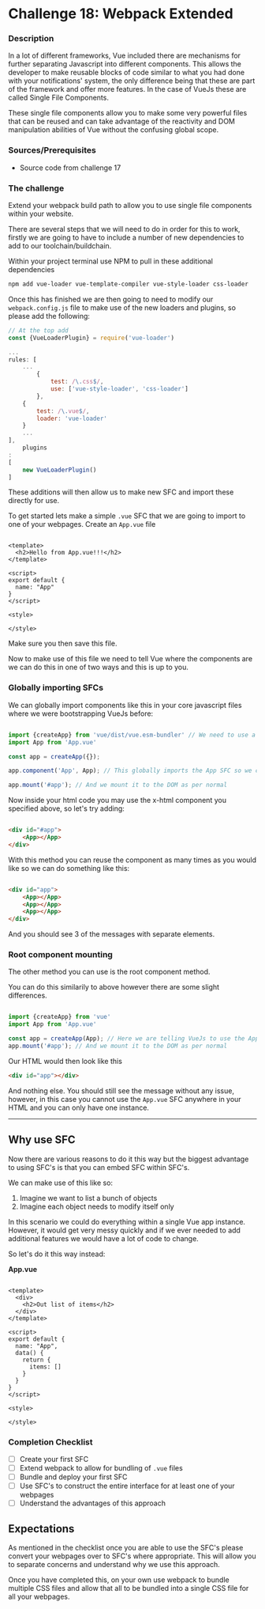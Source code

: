 # Challenge 18: Webpack Extended

### Description

In a lot of different frameworks, Vue included there are mechanisms for further separating Javascript into different
components. This allows the developer to make reusable blocks of code similar to what you had done with your
notifications' system, the only difference being that these are part of the framework and offer more features. In the
case of VueJs these are called Single File Components.

These single file components allow you to make some very powerful files that can be reused and can take advantage of the
reactivity and DOM manipulation abilities of Vue without the confusing global scope.

### Sources/Prerequisites

- Source code from challenge 17

### The challenge

Extend your webpack build path to allow you to use single file components within your website.

There are several steps that we will need to do in order for this to work, firstly we are going to have to include a
number of new dependencies to add to our toolchain/buildchain.

Within your project terminal use NPM to pull in these additional dependencies

```bash 
npm add vue-loader vue-template-compiler vue-style-loader css-loader
```

Once this has finished we are then going to need to modify our `webpack.config.js` file to make use of the new loaders
and plugins, so please add the following:

```javascript
// At the top add 
const {VueLoaderPlugin} = require('vue-loader')

...
rules: [
    ...
        {
            test: /\.css$/,
            use: ['vue-style-loader', 'css-loader']
        },
    {
        test: /\.vue$/,
        loader: 'vue-loader'
    }
    ...
],
    plugins
:
[
    new VueLoaderPlugin()
]

```

These additions will then allow us to make new SFC and import these directly for use.

To get started lets make a simple `.vue` SFC that we are going to import to one of your webpages. Create an `App.vue`
file

```vue

<template>
  <h2>Hello from App.vue!!!</h2>
</template>

<script>
export default {
  name: "App"
}
</script>

<style>

</style>
```

Make sure you then save this file.

Now to make use of this file we need to tell Vue where the components are we can do this in one of two ways and this is
up to you.

### Globally importing SFCs

We can globally import components like this in your core javascript files where we were bootstrapping VueJs before:

```javascript

import {createApp} from 'vue/dist/vue.esm-bundler' // We need to use a specific build of Vue for this to work
import App from 'App.vue'

const app = createApp({});

app.component('App', App); // This globally imports the App SFC so we can use this anywhere

app.mount('#app'); // And we mount it to the DOM as per normal

```

Now inside your html code you may use the x-html component you specified above, so let's try adding:

```html

<div id="#app">
    <App></App>
</div>
```

With this method you can reuse the component as many times as you would like so we can do something like this:

```html

<div id="app">
    <App></App>
    <App></App>
    <App></App>
</div>
```

And you should see 3 of the messages with separate elements.

### Root component mounting

The other method you can use is the root component method.

You can do this similarily to above however there are some slight differences.

```javascript

import {createApp} from 'vue'
import App from 'App.vue'

const app = createApp(App); // Here we are telling VueJs to use the App.vue file as the render component
app.mount('#app'); // And we mount it to the DOM as per normal

```

Our HTML would then look like this

```html 
<div id="app"></div>
```

And nothing else. You should still see the message without any issue, however, in this case you cannot use the `App.vue`
SFC anywhere in your HTML and you can only have one instance.

<hr />

## Why use SFC

Now there are various reasons to do it this way but the biggest advantage to using SFC's is that you can embed SFC
within SFC's.

We can make use of this like so:

1. Imagine we want to list a bunch of objects
2. Imagine each object needs to modify itself only

In this scenario we could do everything within a single Vue app instance. However, it would get very messy quickly and
if we ever needed to add additional features we would have a lot of code to change.

So let's do it this way instead:

__App.vue__

```vue

<template>
  <div>
    <h2>Out list of items</h2>
  </div>
</template>

<script>
export default {
  name: "App",
  data() {
    return {
      items: []
    }
  }
}
</script>

<style>

</style>
```

### Completion Checklist

- [ ] Create your first SFC
- [ ] Extend webpack to allow for bundling of `.vue` files
- [ ] Bundle and deploy your first SFC
- [ ] Use SFC's to construct the entire interface for at least one of your webpages
- [ ] Understand the advantages of this approach

## Expectations

As mentioned in the checklist once you are able to use the SFC's please convert your webpages over to SFC's where
appropriate. This will allow you to separate concerns and understand why we use this approach.

Once you have completed this, on your own use webpack to bundle multiple CSS files and allow that all to be bundled into
a single CSS file for all your webpages.